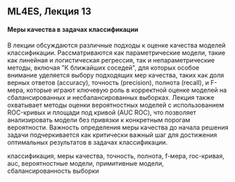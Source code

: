 ## ML4ES, Лекция 13

#### Меры качества в задачах классификации



В лекции обсуждаются различные подходы к оценке качества моделей классификации. Рассматриваются как параметрические модели, такие как линейная и логистическая регрессия, так и непараметрические методы, включая "К ближайших соседей", для которых особое внимание уделяется выбору подходящих мер качества, таких как доля верных ответов (accuracy), точность (precision), полнота (recall), и F-мера, которые играют ключевую роль в корректной оценке моделей на сбалансированных и несбалансированных выборках. Лекция также охватывает методы оценки вероятностных моделей с использованием ROC-кривых и площади под кривой (AUC ROC), что позволяет анализировать модели без привязки к конкретным порогам вероятности. Важность определения меры качества до начала решения задачи подчеркивается как критически важный шаг для достижения оптимальных результатов в задачах классификации.



классификация, меры качества, точность, полнота, f-мера, roc-кривая, auc, вероятностные модели, примитивные модели, сбалансированность выборки